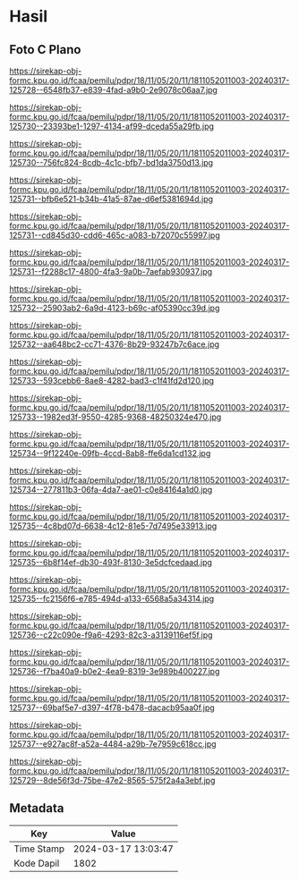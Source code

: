 # Hasil

## Foto C Plano

https://sirekap-obj-formc.kpu.go.id/fcaa/pemilu/pdpr/18/11/05/20/11/1811052011003-20240317-125728--6548fb37-e839-4fad-a9b0-2e9078c06aa7.jpg

https://sirekap-obj-formc.kpu.go.id/fcaa/pemilu/pdpr/18/11/05/20/11/1811052011003-20240317-125730--23393be1-1297-4134-af99-dceda55a29fb.jpg

https://sirekap-obj-formc.kpu.go.id/fcaa/pemilu/pdpr/18/11/05/20/11/1811052011003-20240317-125730--756fc824-8cdb-4c1c-bfb7-bd1da3750d13.jpg

https://sirekap-obj-formc.kpu.go.id/fcaa/pemilu/pdpr/18/11/05/20/11/1811052011003-20240317-125731--bfb6e521-b34b-41a5-87ae-d6ef5381694d.jpg

https://sirekap-obj-formc.kpu.go.id/fcaa/pemilu/pdpr/18/11/05/20/11/1811052011003-20240317-125731--cd845d30-cdd6-465c-a083-b72070c55997.jpg

https://sirekap-obj-formc.kpu.go.id/fcaa/pemilu/pdpr/18/11/05/20/11/1811052011003-20240317-125731--f2288c17-4800-4fa3-9a0b-7aefab930937.jpg

https://sirekap-obj-formc.kpu.go.id/fcaa/pemilu/pdpr/18/11/05/20/11/1811052011003-20240317-125732--25903ab2-6a9d-4123-b69c-af05390cc39d.jpg

https://sirekap-obj-formc.kpu.go.id/fcaa/pemilu/pdpr/18/11/05/20/11/1811052011003-20240317-125732--aa648bc2-cc71-4376-8b29-93247b7c6ace.jpg

https://sirekap-obj-formc.kpu.go.id/fcaa/pemilu/pdpr/18/11/05/20/11/1811052011003-20240317-125733--593cebb6-8ae8-4282-bad3-c1f41fd2d120.jpg

https://sirekap-obj-formc.kpu.go.id/fcaa/pemilu/pdpr/18/11/05/20/11/1811052011003-20240317-125733--1982ed3f-9550-4285-9368-48250324e470.jpg

https://sirekap-obj-formc.kpu.go.id/fcaa/pemilu/pdpr/18/11/05/20/11/1811052011003-20240317-125734--9f12240e-09fb-4ccd-8ab8-ffe6da1cd132.jpg

https://sirekap-obj-formc.kpu.go.id/fcaa/pemilu/pdpr/18/11/05/20/11/1811052011003-20240317-125734--277811b3-06fa-4da7-ae01-c0e84164a1d0.jpg

https://sirekap-obj-formc.kpu.go.id/fcaa/pemilu/pdpr/18/11/05/20/11/1811052011003-20240317-125735--4c8bd07d-6638-4c12-81e5-7d7495e33913.jpg

https://sirekap-obj-formc.kpu.go.id/fcaa/pemilu/pdpr/18/11/05/20/11/1811052011003-20240317-125735--6b8f14ef-db30-493f-8130-3e5dcfcedaad.jpg

https://sirekap-obj-formc.kpu.go.id/fcaa/pemilu/pdpr/18/11/05/20/11/1811052011003-20240317-125735--fc2156f6-e785-494d-a133-6568a5a34314.jpg

https://sirekap-obj-formc.kpu.go.id/fcaa/pemilu/pdpr/18/11/05/20/11/1811052011003-20240317-125736--c22c090e-f9a6-4293-82c3-a3139116ef5f.jpg

https://sirekap-obj-formc.kpu.go.id/fcaa/pemilu/pdpr/18/11/05/20/11/1811052011003-20240317-125736--f7ba40a9-b0e2-4ea9-8319-3e989b400227.jpg

https://sirekap-obj-formc.kpu.go.id/fcaa/pemilu/pdpr/18/11/05/20/11/1811052011003-20240317-125737--69baf5e7-d397-4f78-b478-dacacb95aa0f.jpg

https://sirekap-obj-formc.kpu.go.id/fcaa/pemilu/pdpr/18/11/05/20/11/1811052011003-20240317-125737--e927ac8f-a52a-4484-a29b-7e7959c618cc.jpg

https://sirekap-obj-formc.kpu.go.id/fcaa/pemilu/pdpr/18/11/05/20/11/1811052011003-20240317-125729--8de56f3d-75be-47e2-8565-575f2a4a3ebf.jpg


## Metadata

| Key        | Value               |
| ---------- | ------------------- |
| Time Stamp | 2024-03-17 13:03:47 |
| Kode Dapil | 1802                |



